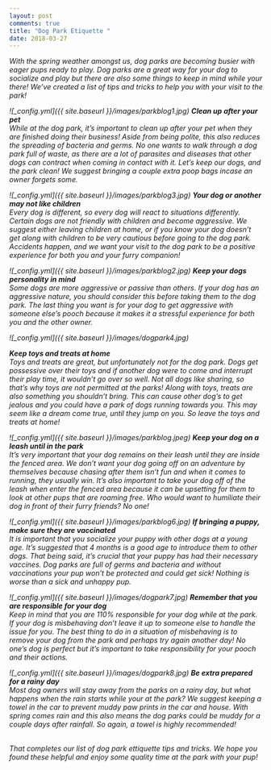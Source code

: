 ```yaml
---
layout: post
comments: true
title: "Dog Park Etiquette "
date: 2018-03-27
---
```

<i>With the spring weather amongst us, dog parks are becoming busier with eager pups ready to play. Dog parks are a great way for your dog to socialize and play but there are also some things to keep in mind while your there! We’ve created a list of tips and tricks to help you with your visit to the park!<i> 

![_config.yml]({{ site.baseurl }}/images/parkblog1.jpg)
**Clean up after your pet**
<br> While at the dog park, it’s important to clean up after your pet when they are finished doing their business! Aside from being polite, this also reduces the spreading of bacteria and germs. No one wants to walk through a dog park full of waste, as there are a lot of parasites and diseases that other dogs can contract when coming in contact with it. Let’s keep our dogs, and the park clean! We suggest bringing a couple extra poop bags incase an owner forgets some. 

![_config.yml]({{ site.baseurl }}/images/parkblog3.jpg)
**Your dog or another may not like children**
<br> Every dog is different, so every dog will react to situations differently. Certain dogs are not friendly with children and become aggressive. We suggest either leaving children at home, or if you know your dog doesn’t get along with children to be very cautious before going to the dog park. Accidents happen, and we want your visit to the dog park to be a positive experience for both you and your furry companion! 

![_config.yml]({{ site.baseurl }}/images/parkblog2.jpg)
**Keep your dogs personality in mind** 
<br>Some dogs are more aggressive or passive than others. If your dog has an aggressive nature, you should consider this before taking them to the dog park. The last thing you want is for your dog to get aggressive with someone else’s pooch because it makes it a stressful experience for both you and the other owner. 

![_config.yml]({{ site.baseurl }}/images/dogpark4.jpg)

**Keep toys and treats at home**
<br>Toys and treats are great, but unfortunately not for the dog park. Dogs get possessive over their toys and if another dog were to come and interrupt their play time, it wouldn’t go over so well. Not all dogs like sharing, so that’s why toys are not permitted at the parks! Along with toys, treats are also something you shouldn’t bring. This can cause other dog’s to get jealous and you could have a park of dogs running towards you. This may seem like a dream come true, until they jump on you. So leave the toys and treats at home! 

![_config.yml]({{ site.baseurl }}/images/parkblog.jpeg)
**Keep your dog on a leash until in the park**
<br>It’s very important that your dog remains on their leash until they are inside the fenced area. We don’t want your dog going off on an adventure by themselves because chasing after them isn’t fun and when it comes to running, they usually win. It’s also important to take your dog off of the leash when enter the fenced area because it can be upsetting for them to look at other pups that are roaming free. Who would want to humiliate their dog in front of their furry friends? No one! 

![_config.yml]({{ site.baseurl }}/images/parkblog6.jpg)
**If bringing a puppy, make sure they are vaccinated**
<br>It is important that you socialize your puppy with other dogs at a young age. It’s suggested that 4 months is a good age to introduce them to other dogs. That being said, it’s crucial that your puppy has had their necessary vaccines. Dog parks are full of germs and bacteria and without vaccinations your pup won’t be protected and could get sick! Nothing is worse than a sick and unhappy pup.

![_config.yml]({{ site.baseurl }}/images/dogpark7.jpg)
**Remember that you are responsible for your dog**
<br>Keep in mind that you are 110% responsible for your dog while at the park. If your dog is misbehaving don’t leave it up to someone else to handle the issue for you. The best thing to do in a situation of misbehaving is to remove your dog from the park and perhaps try again another day! No one’s dog is perfect but it’s important to take responsibility for your pooch and their actions.
	
![_config.yml]({{ site.baseurl }}/images/dogpark8.jpg)
**Be extra prepared for a rainy day**
<br>Most dog owners will stay away from the parks on a rainy day, but what happens when the rain starts while your at the park? We suggest keeping a towel in the car to prevent muddy paw prints in the car and house. With spring comes rain and this also means the dog parks could be muddy for a couple days after rainfall. So again, a towel is highly recommended!  

<br> That completes our list of dog park ettiquette tips and tricks. We hope you found these helpful and enjoy some quality time at the park with your pup!
